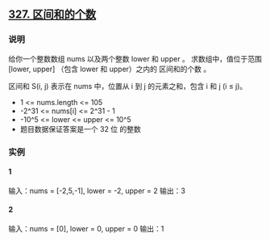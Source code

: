 ## [327. 区间和的个数](https://leetcode-cn.com/problems/count-of-range-sum/)

### 说明
给你一个整数数组 nums 以及两个整数 lower 和 upper 。
求数组中，值位于范围 [lower, upper] （包含 lower 和 upper）之内的 区间和的个数 。

区间和 S(i, j) 表示在 nums 中，位置从 i 到 j 的元素之和，包含 i 和 j (i ≤ j)。

* 1 <= nums.length <= 105
* -2^31 <= nums[i] <= 2^31 - 1
* -10^5 <= lower <= upper <= 10^5
* 题目数据保证答案是一个 32 位 的整数

### 实例
#### 1
输入：nums = [-2,5,-1], lower = -2, upper = 2
输出：3

#### 2
输入：nums = [0], lower = 0, upper = 0
输出：1